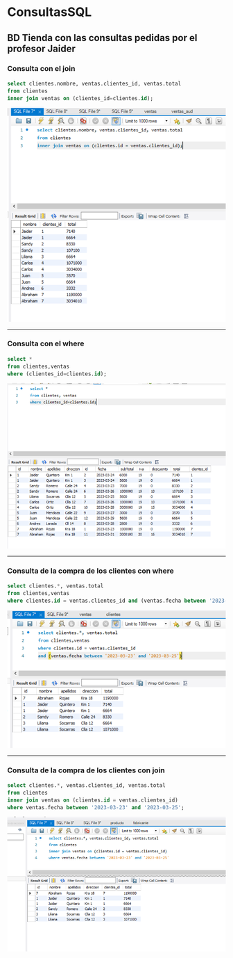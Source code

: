 # ConsultasSQL
BD Tienda con las consultas pedidas por el profesor Jaider
---

### Consulta con el join 
```` sql
select clientes.nombre, ventas.clientes_id, ventas.total
from clientes
inner join ventas on (clientes_id=clientes.id);
````
![Consulta sql](Images/consultaJoin.PNG)

---
### Consulta con el where
```` sql
select *
from clientes,ventas
where (clientes_id=clientes.id);
````
![Consulta sql#2](Images/cunsultaWhere.PNG)

---
### Consulta de la compra de los clientes con where
```` sql
select clientes.*, ventas.total
from clientes,ventas
where clientes.id = ventas.clientes_id and (ventas.fecha between '2023-03-23' and '2023-03-25');
````
![Consulta sql#3](Images/total_ventaCliente_where.PNG)

---
### Consulta de la compra de los clientes con join
```` sql
select clientes.*, ventas.clientes_id, ventas.total
from clientes
inner join ventas on (clientes.id = ventas.clientes_id)
where ventas.fecha between '2023-03-23' and '2023-03-25';
````
![Consulta sql#3](Images/total_ventaCliente.PNG)

